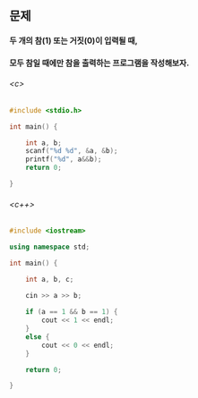 
## 문제
#### 두 개의 참(1) 또는 거짓(0)이 입력될 때,
#### 모두 참일 때에만 참을 출력하는 프로그램을 작성해보자.

###### \<c\>
```c
#include <stdio.h>

int main() {

	int a, b;
	scanf("%d %d", &a, &b);
	printf("%d", a&&b);
	return 0;

}
```

###### \<c++\>
```c++
#include <iostream>

using namespace std;

int main() {

	int a, b, c;

	cin >> a >> b;
	
	if (a == 1 && b == 1) {
		cout << 1 << endl;
	}
	else {
		cout << 0 << endl;
	}

	return 0;

}
```
